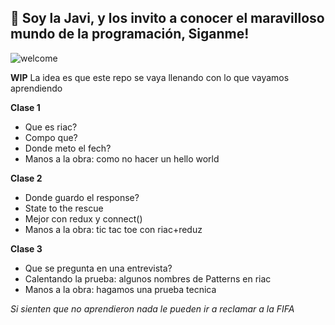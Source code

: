 ## 👋 Soy la Javi, y los invito a conocer el maravilloso mundo de la programación, Siganme!

![welcome](https://media1.tenor.com/images/d749f5d4ea0b2ec40fca0dbfbafaf637/tenor.gif?itemid=4479957)



**WIP**
La idea es que este repo se vaya llenando con lo que vayamos aprendiendo


**Clase 1**
  - Que es riac?
  - Compo que?
  - Donde meto el fech?
  - Manos a la obra: como no hacer un hello world

**Clase 2**
  - Donde guardo el response?
  - State to the rescue
  - Mejor con redux y connect()
  - Manos a la obra: tic tac toe con riac+reduz

**Clase 3**
  - Que se pregunta en una entrevista?
  - Calentando la prueba: algunos nombres de Patterns en riac
  - Manos a la obra: hagamos una prueba tecnica


_Si sienten que no aprendieron nada le pueden ir a reclamar a la FIFA_